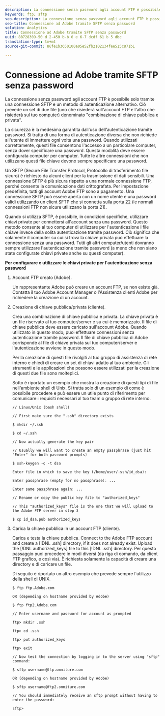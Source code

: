 ```yaml
---
description: La connessione senza password agli account FTP è possibile solo tramite una connessione SFTP e un metodo di autenticazione alternativo. Ciò prevede un set di due file (uno che risiederà sull'account FTP e l'altro che risiederà sul tuo computer) denominato "combinazione di chiave pubblica e privata".
keywords: ftp; sftp
seo-description: La connessione senza password agli account FTP è possibile solo tramite una connessione SFTP e un metodo di autenticazione alternativo. Ciò prevede un set di due file (uno che risiederà sull'account FTP e l'altro che risiederà sul tuo computer) denominato "combinazione di chiave pubblica e privata".
seo-title: Connessione ad Adobe tramite SFTP senza password
solution: Analytics
title: Connessione ad Adobe tramite SFTP senza password
uuid: 88728309-50 d 2-450 b-b 0 e 6-7 dcdf 61 b 5 dbc
translation-type: tm+mt
source-git-commit: 86fe1b3650100a05e52fb2102134fee515c871b1

---
```



# Connessione ad Adobe tramite SFTP senza password

La connessione senza password agli account FTP è possibile solo tramite una connessione SFTP e un metodo di autenticazione alternativo. Ciò prevede un set di due file (uno che risiederà sull'account FTP e l'altro che risiederà sul tuo computer) denominato "combinazione di chiave pubblica e privata".

La sicurezza è la medesima garantita dall'uso dell'autenticazione tramite password. Si tratta di una forma di autenticazione diversa che non richiede all'utente di immettere ogni volta una password. Quando utilizzati correttamente, questi file consentono l'accesso a un particolare computer, senza dover specificare una password. Questa modalità deve essere configurata computer per computer. Tutte le altre connessioni che non utilizzano questi file chiave devono sempre specificare una password.

Un SFTP (Secure File Transfer Protocol, Protocollo di trasferimento file sicuro) è richiesto da alcuni client per la trasmissione di dati sensibili. Una connessione SFTP è più sicura rispetto a una normale connessione FTP, perché consente la comunicazione dati crittografata. Per impostazione predefinita, tutti gli account Adobe FTP sono a pagamento. Una connessione SFTP può essere aperta con un nome utente e una password validi utilizzando un client SFTP che si connetta sulla porta 22 (le normali connessioni FTP non sicure utilizzano la porta 21).

Quando si utilizza SFTP, è possibile, in condizioni specifiche, utilizzare chiavi private per connettersi all'account senza una password. Questo metodo consente al tuo computer di utilizzare per l'autenticazione i file chiave invece della solita autenticazione tramite password. Ciò significa che solamente il computer su cui si trova la chiave privata può effettuare la connessione senza una password. Tutti gli altri computer/utenti dovranno sempre utilizzare l'autenticazione tramite password (a meno che non siano state configurate chiavi private anche su questi computer).

**Per configurare e utilizzare le chiavi private per l'autenticazione senza password**

1. Account FTP creato (Adobe).

   Un rappresentante Adobe può creare un account FTP, se non esiste già. Contatta il tuo Adobe Account Manager o l'Assistenza clienti Adobe per richiedere la creazione di un account.
1. Creazione di chiave pubblica/privata (cliente).

   Crea una combinazione di chiave pubblica e privata. La chiave privata è un file riservato al tuo computer/server e su cui è memorizzato. Il file di chiave pubblica deve essere caricato sull'account Adobe. Quando utilizzato in questo modo, puoi effettuare connessioni senza autenticazione tramite password. Il file di chiave pubblica di Adobe corrisponde al file di chiave privata sul tuo computer/server e l'autenticazione avviene in questo modo.

   Per la creazione di questi file rivolgiti al tuo gruppo di assistenza di rete interno e chiedi di creare un set di chiavi adatto al tuo ambiente. Gli strumenti e le applicazioni che possono essere utilizzati per la creazione di questi due file sono molteplici.

   Sotto è riportato un esempio che mostra la creazione di questi tipi di file nell'ambiente shell di Unix. Si tratta solo di un esempio di come è possibile procedere e può essere un utile punto di riferimento per comunicare i requisiti necessari al tuo team o gruppo di rete interno.

   ```
   // Linux/Unix (bash shell)
   
   // First make sure the ".ssh" directory exists
   
   $ mkdir ~/.ssh
   
   $ cd ~/.ssh
   
   // Now actually generate the key pair
   
   // Usually we will want to create an empty passphrase (just hit "Enter" for both password prompts)
   
   $ ssh-keygen -q -t dsa
   
   Enter file in which to save the key (/home/user/.ssh/id_dsa):
   
   Enter passphrase (empty for no passphrase): ...
   
   Enter same passphrase again: ...
   
   // Rename or copy the public key file to "authorized_keys"
   
   // This "authorized_keys" file is the one that we will upload to the Adobe FTP server in step 3
   
   $ cp id_dsa.pub authorized_keys 
   ```

1. Carica la chiave pubblica in un account FTP (cliente).

   Carica e testa la chiave pubblica. Connect to the Adobe FTP account and create a [!DNL .ssh] directory, if it does not already exist. Upload the [!DNL authorized_keys] file to this [!DNL .ssh] directory. Per questo passaggio puoi procedere in modi diversi (da riga di comando, da client FTP grafico, e così via). È richiesta solamente la capacità di creare una directory e di caricare un file.

   Di seguito è riportato un altro esempio che prevede sempre l'utilizzo della shell di UNIX.

   ```
   $ ftp ftp.Adobe.com
   
   OR (depending on hostname provided by Adobe)
   
   $ ftp ftp2.Adobe.com
   
   // Enter username and password for account as prompted
   
   ftp> mkdir .ssh
   
   ftp> cd .ssh
   
   ftp> put authorized_keys
   
   ftp> exit
   
   // Now test the connection by logging in to the server using "sftp" command:
   
   $ sftp username@ftp.omniture.com
   
   OR (depending on hostname provided by Adobe)
   
   $ sftp username@ftp2.omniture.com
   
   // You should immediately receive an sftp prompt without having to enter the password:
   
   sftp>
   ```

